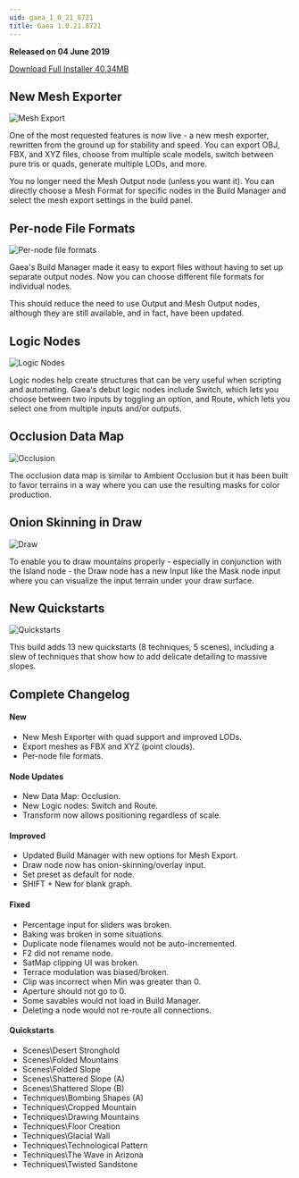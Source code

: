 ```yaml
---
uid: gaea_1_0_21_8721
title: Gaea 1.0.21.8721
---
```



**Released on 04 June 2019**

<a href="http://viridian.quadspinner.com/gaea/Gaea-1.0.21.exe">Download Full Installer 40.34MB</a> <br>


<div class="release-note">

## New Mesh Exporter

![Mesh Export](http://cdn.quadspinner.com/gaea/changelog/1_0_21/mesh.jpg)

One of the most requested features is now live - a new mesh exporter, rewritten from the ground up for stability and speed. You can export OBJ, FBX, and XYZ files, choose from multiple scale models, switch between pure tris or quads, generate multiple LODs, and more.

You no longer need the Mesh Output node (unless you want it). You can directly choose a Mesh Format for specific nodes in the Build Manager and select the mesh export settings in the build panel.


## Per-node File Formats

![Per-node file formats](http://cdn.quadspinner.com/gaea/changelog/1_0_21/pernode.png)

Gaea's Build Manager made it easy to export files without having to set up separate output nodes. Now you can choose different file formats for individual nodes.

This should reduce the need to use Output and Mesh Output nodes, although they are still available, and in fact, have been updated.


## Logic Nodes

![Logic Nodes](http://cdn.quadspinner.com/gaea/changelog/1_0_21/logic.png)

Logic nodes help create structures that can be very useful when scripting and automating. Gaea's debut logic nodes include Switch, which lets you choose between two inputs by toggling an option, and Route, which lets you select one from multiple inputs and/or outputs.


## Occlusion Data Map

![Occlusion](http://cdn.quadspinner.com/gaea/changelog/1_0_21/occlusion.jpg)

The occlusion data map is similar to Ambient Occlusion but it has been built to favor terrains in a way where you can use the resulting masks for color production.


## Onion Skinning in Draw

![Draw](http://cdn.quadspinner.com/gaea/changelog/1_0_21/draw.png)

To enable you to draw mountains properly - especially in conjunction with the Island node - the Draw node has a new Input like the Mask node input where you can visualize the input terrain under your draw surface.


## New Quickstarts

![Quickstarts](http://cdn.quadspinner.com/gaea/changelog/1_0_21/quickstarts.jpg)

This build adds 13 new quickstarts (8 techniques, 5 scenes), including a slew of techniques that show how to add delicate detailing to massive slopes.


## Complete Changelog

#### New
- New Mesh Exporter with quad support and improved LODs.
- Export meshes as FBX and XYZ (point clouds).
- Per-node file formats.

#### Node Updates
- New Data Map: Occlusion.
- New Logic nodes: Switch and Route.
- Transform now allows positioning regardless of scale.

#### Improved
- Updated Build Manager with new options for Mesh Export.
- Draw node now has onion-skinning/overlay input.
- Set preset as default for node.
- SHIFT + New for blank graph.

#### Fixed
- Percentage input for sliders was broken.
- Baking was broken in some situations.
- Duplicate node filenames would not be auto-incremented.
- F2 did not rename node.
- SatMap clipping UI was broken.
- Terrace modulation was biased/broken.
- Clip was incorrect when Min was greater than 0.
- Aperture should not go to 0.
- Some savables would not load in Build Manager.
- Deleting a node would not re-route all connections.

#### Quickstarts
- Scenes\Desert Stronghold
- Scenes\Folded Mountains
- Scenes\Folded Slope
- Scenes\Shattered Slope (A)
- Scenes\Shattered Slope (B)
- Techniques\Bombing Shapes (A)
- Techniques\Cropped Mountain
- Techniques\Drawing Mountains
- Techniques\Floor Creation
- Techniques\Glacial Wall
- Techniques\Technological Pattern
- Techniques\The Wave in Arizona
- Techniques\Twisted Sandstone
</div>
